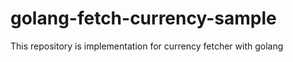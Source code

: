 # golang-fetch-currency-sample

This repository is implementation for currency fetcher with golang


